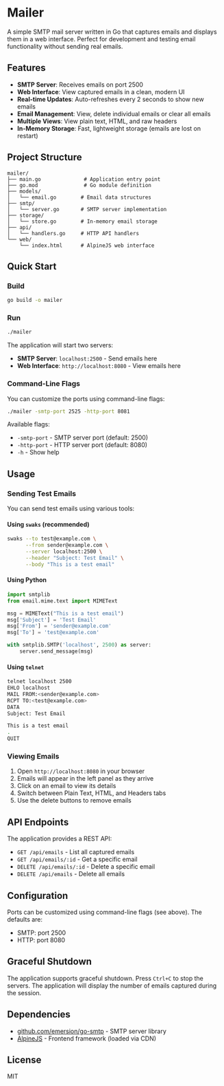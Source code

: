 # Mailer

A simple SMTP mail server written in Go that captures emails and displays them in a web interface. Perfect for development and testing email functionality without sending real emails.

## Features

- **SMTP Server**: Receives emails on port 2500
- **Web Interface**: View captured emails in a clean, modern UI
- **Real-time Updates**: Auto-refreshes every 2 seconds to show new emails
- **Email Management**: View, delete individual emails or clear all emails
- **Multiple Views**: View plain text, HTML, and raw headers
- **In-Memory Storage**: Fast, lightweight storage (emails are lost on restart)

## Project Structure

```
mailer/
├── main.go              # Application entry point
├── go.mod               # Go module definition
├── models/
│   └── email.go        # Email data structures
├── smtp/
│   └── server.go       # SMTP server implementation
├── storage/
│   └── store.go        # In-memory email storage
├── api/
│   └── handlers.go     # HTTP API handlers
└── web/
    └── index.html      # AlpineJS web interface
```

## Quick Start

### Build

```bash
go build -o mailer
```

### Run

```bash
./mailer
```

The application will start two servers:
- **SMTP Server**: `localhost:2500` - Send emails here
- **Web Interface**: `http://localhost:8080` - View emails here

### Command-Line Flags

You can customize the ports using command-line flags:

```bash
./mailer -smtp-port 2525 -http-port 8081
```

Available flags:
- `-smtp-port` - SMTP server port (default: 2500)
- `-http-port` - HTTP server port (default: 8080)
- `-h` - Show help

## Usage

### Sending Test Emails

You can send test emails using various tools:

#### Using `swaks` (recommended)

```bash
swaks --to test@example.com \
      --from sender@example.com \
      --server localhost:2500 \
      --header "Subject: Test Email" \
      --body "This is a test email"
```

#### Using Python

```python
import smtplib
from email.mime.text import MIMEText

msg = MIMEText("This is a test email")
msg['Subject'] = 'Test Email'
msg['From'] = 'sender@example.com'
msg['To'] = 'test@example.com'

with smtplib.SMTP('localhost', 2500) as server:
    server.send_message(msg)
```

#### Using `telnet`

```bash
telnet localhost 2500
EHLO localhost
MAIL FROM:<sender@example.com>
RCPT TO:<test@example.com>
DATA
Subject: Test Email

This is a test email
.
QUIT
```

### Viewing Emails

1. Open `http://localhost:8080` in your browser
2. Emails will appear in the left panel as they arrive
3. Click on an email to view its details
4. Switch between Plain Text, HTML, and Headers tabs
5. Use the delete buttons to remove emails

## API Endpoints

The application provides a REST API:

- `GET /api/emails` - List all captured emails
- `GET /api/emails/:id` - Get a specific email
- `DELETE /api/emails/:id` - Delete a specific email
- `DELETE /api/emails` - Delete all emails

## Configuration

Ports can be customized using command-line flags (see above). The defaults are:
- SMTP: port 2500
- HTTP: port 8080

## Graceful Shutdown

The application supports graceful shutdown. Press `Ctrl+C` to stop the servers. The application will display the number of emails captured during the session.

## Dependencies

- [github.com/emersion/go-smtp](https://github.com/emersion/go-smtp) - SMTP server library
- [AlpineJS](https://alpinejs.dev/) - Frontend framework (loaded via CDN)

## License

MIT
